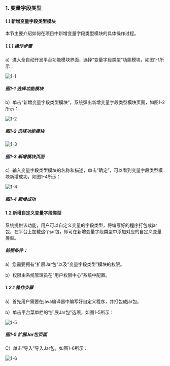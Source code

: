 ### 1. 变量字段类型

#### 1.1 新增变量字段类型模块

本节主要介绍如何在项目中新增变量字段类型模块的具体操作过程。

##### 1.1.1 操作步骤

a）进入全自动开发平台功能模块界面，选择“变量字段类型”功能模块，如图1-1所示：

![1-1](https://www.feisuanyz.com/fsimage/zc-image/blzdlx/1.png)

##### 图1-1 选择功能模块

b）单击“新增变量字段类型模块”，系统弹出新增变量字段类型模块页面，如图1-2所示：

![1-2](https://www.feisuanyz.com/fsimage/zc-image/blzdlx/2.png)

##### 图1-2 选择功能模块

![1-3](https://www.feisuanyz.com/fsimage/zc-image/blzdlx/3.png)

##### 图1-3 新增模块页面

c）输入变量字段类型模块的名称和描述，单击“确定”，可以看到变量字段类型模块新增成功，如图1-4所示：

![1-4](https://www.feisuanyz.com/fsimage/zc-image/blzdlx/4.png)

##### 图1-4 新增成功

#### 1.2 新增自定义变量字段类型

系统提供该功能，用户可以自定义变量的字段类型，将编写好的程序打包成jar包，在平台上加载这个jar包，即可在新增变量字段类型中添加对应的自定义变量类型。

##### 前提条件：

a）您需要拥有“扩展Jar包”以及“变量字段类型”模块的权限。

b）权限由系统管理员在“用户权限中心”系统中配置。

##### 1.2.1 操作步骤

a）首先用户需要在java编译器中编写好自定义程序，并打包成jar包。

b）单击平台菜单栏的“扩展Jar包”选项，如图1-5所示：

![1-5](https://www.feisuanyz.com/fsimage/zc-image/blzdlx/2.png)

##### 图1-5 扩展Jar包页面

C）单击“导入”导入Jar包，如图1-6所示：

![1-6](https://www.feisuanyz.com/fsimage/zc-image/cz_26_1_02.png)

